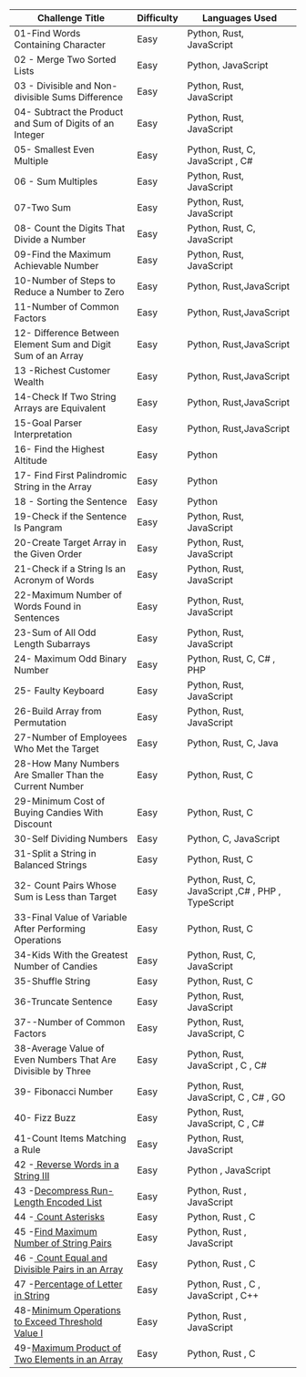 | Challenge Title                                                                                          | Difficulty | Languages Used                                     |
| -------------------------------------------------------------------------------------------------------- | ---------- | -------------------------------------------------- |
| 01-Find Words Containing Character                                                                       | Easy       | Python, Rust, JavaScript                           |
| 02 - Merge Two Sorted Lists                                                                              | Easy       | Python, JavaScript                                 |
| 03 - Divisible and Non-divisible Sums Difference                                                         | Easy       | Python, Rust, JavaScript                           |
| 04- Subtract the Product and Sum of Digits of an Integer                                                 | Easy       | Python, Rust, JavaScript                           |
| 05- Smallest Even Multiple                                                                               | Easy       | Python, Rust, C, JavaScript , C#                   |
| 06 - Sum Multiples                                                                                       | Easy       | Python, Rust, JavaScript                           |
| 07-Two Sum                                                                                               | Easy       | Python, Rust, JavaScript                           |
| 08- Count the Digits That Divide a Number                                                                | Easy       | Python, Rust, C, JavaScript                        |
| 09-Find the Maximum Achievable Number                                                                    | Easy       | Python, Rust, JavaScript                           |
| 10-Number of Steps to Reduce a Number to Zero                                                            | Easy       | Python, Rust,JavaScript                            |
| 11-Number of Common Factors                                                                              | Easy       | Python, Rust,JavaScript                            |
| 12- Difference Between Element Sum and Digit Sum of an Array                                             | Easy       | Python, Rust,JavaScript                            |
| 13 -Richest Customer Wealth                                                                              | Easy       | Python, Rust,JavaScript                            |
| 14-Check If Two String Arrays are Equivalent                                                             | Easy       | Python, Rust,JavaScript                            |
| 15-Goal Parser Interpretation                                                                            | Easy       | Python, Rust,JavaScript                            |
| 16- Find the Highest Altitude                                                                            | Easy       | Python                                             |
| 17- Find First Palindromic String in the Array                                                           | Easy       | Python                                             |
| 18 - Sorting the Sentence                                                                                | Easy       | Python                                             |
| 19-Check if the Sentence Is Pangram                                                                      | Easy       | Python, Rust, JavaScript                           |
| 20-Create Target Array in the Given Order                                                                | Easy       | Python, Rust, JavaScript                           |
| 21-Check if a String Is an Acronym of Words                                                              | Easy       | Python, Rust, JavaScript                           |
| 22-Maximum Number of Words Found in Sentences                                                            | Easy       | Python, Rust, JavaScript                           |
| 23-Sum of All Odd Length Subarrays                                                                       | Easy       | Python, Rust, JavaScript                           |
| 24- Maximum Odd Binary Number                                                                            | Easy       | Python, Rust, C, C# , PHP                          |
| 25- Faulty Keyboard                                                                                      | Easy       | Python, Rust, JavaScript                           |
| 26-Build Array from Permutation                                                                          | Easy       | Python, Rust, JavaScript                           |
| 27-Number of Employees Who Met the Target                                                                | Easy       | Python, Rust, C, Java                              |
| 28-How Many Numbers Are Smaller Than the Current Number                                                  | Easy       | Python, Rust, C                                    |
| 29-Minimum Cost of Buying Candies With Discount                                                          | Easy       | Python, Rust, C                                    |
| 30-Self Dividing Numbers                                                                                 | Easy       | Python, C, JavaScript                              |
| 31-Split a String in Balanced Strings                                                                    | Easy       | Python, Rust, C                                    |
| 32- Count Pairs Whose Sum is Less than Target                                                            | Easy       | Python, Rust, C, JavaScript ,C# , PHP , TypeScript |
| 33-Final Value of Variable After Performing Operations                                                   | Easy       | Python, Rust, C                                    |
| 34-Kids With the Greatest Number of Candies                                                              | Easy       | Python, Rust, C, JavaScript                        |
| 35-Shuffle String                                                                                        | Easy       | Python, Rust, C                                    |
| 36-Truncate Sentence                                                                                     | Easy       | Python, Rust, JavaScript                           |
| 37--Number of Common Factors                                                                             | Easy       | Python, Rust, JavaScript, C                        |
| 38-Average Value of Even Numbers That Are Divisible by Three                                             | Easy       | Python, Rust, JavaScript , C , C#                  |
| 39- Fibonacci Number                                                                                     | Easy       | Python, Rust, JavaScript, C , C# , GO              |
| 40- Fizz Buzz                                                                                            | Easy       | Python, Rust, JavaScript, C , C#                   |
| 41-Count Items Matching a Rule                                                                           | Easy       | Python, Rust, JavaScript                           |
| 42 -[ Reverse Words in a String III](https://leetcode.com/problems/reverse-words-in-a-string-iii/)          | Easy       | Python , JavaScript                                |
| 43 -[Decompress Run-Length Encoded List](https://leetcode.com/problems/decompress-run-length-encoded-list/) | Easy       | Python, Rust , JavaScript                         |
| 44 -[ Count Asterisks](https://leetcode.com/problems/count-asterisks/) | Easy       | Python, Rust , C                        |
| 45 -[Find Maximum Number of String Pairs](https://leetcode.com/problems/find-maximum-number-of-string-pairs/) | Easy       | Python, Rust , JavaScript                        |
| 46 -[ Count Equal and Divisible Pairs in an Array](https://leetcode.com/problems/count-equal-and-divisible-pairs-in-an-array/) | Easy       | Python, Rust , C                        |
| 47 -[Percentage of Letter in String](https://leetcode.com/problems/percentage-of-letter-in-string/) | Easy       | Python, Rust , C , JavaScript , C++                        |
| 48-[Minimum Operations to Exceed Threshold Value I](https://leetcode.com/problems/minimum-operations-to-exceed-threshold-value-i)| Easy       | Python, Rust , JavaScript                        |
| 49-[Maximum Product of Two Elements in an Array](https://leetcode.com/problems/maximum-product-of-two-elements-in-an-array/) | Easy       | Python, Rust , C                        |                     